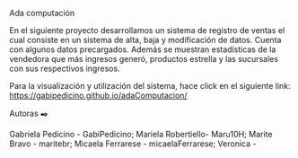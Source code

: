 Ada computación

En el siguiente proyecto desarrollamos un sistema de registro de ventas el cual consiste en un sistema de alta, baja y modificación de datos. Cuenta con algunos datos precargados.
Además se muestran estadísticas de la vendedora que más ingresos generó, productos estrella y las sucursales con sus respectivos ingresos.

Para la visualización y utilización del sistema, hace click en el siguiente link: https://gabipedicino.github.io/adaComputacion/

Autoras ✒️

Gabriela Pedicino - GabiPedicino;
Mariela Robertiello- Maru10H;
Marite Bravo - maritebr;
Micaela Ferrarese - micaelaFerrarese;
Veronica - 
